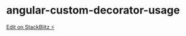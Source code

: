 # angular-custom-decorator-usage

[Edit on StackBlitz ⚡️](https://stackblitz.com/edit/angular-custom-decorator-usage)